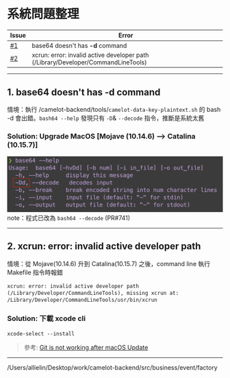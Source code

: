 # 系統問題整理
Issue|Error
---------|---------|
[#1](https://github.com/alliehayashi/Tutorials/blob/master/issues.md#1-base64-doesn't-has-**-d**-command)|base64 doesn't has **-d** command
[#2](https://github.com/alliehayashi/Tutorials/blob/master/issues.md#2-xcrun-error-invalid-active-developer-path)| xcrun: error: invalid active developer path (/Library/Developer/CommandLineTools)|

---
## 1. base64 doesn't has **-d** command
情境：執行 /camelot-backend/tools/`camelot-data-key-plaintext.sh` 的 bash -d 會出錯。`bash64 --help` 發現只有 `-D`& `--decode` 指令，推斷是系統太舊

### Solution: Upgrade MacOS [Mojave (10.14.6) --> Catalina (10.15.7)]

![1]  
note：程式已改為 `bash64 --decode` (PR#741)

---
## 2. xcrun: error: invalid active developer path 
情境：從 Mojave(10.14.6) 升到 Catalina(10.15.7) 之後，command line 執行 Makefile 指令時報錯
```
xcrun: error: invalid active developer path (/Library/Developer/CommandLineTools), missing xcrun at: /Library/Developer/CommandLineTools/usr/bin/xcrun
```
### Solution: 下載 xcode cli
```
xcode-select --install
```
>參考: [Git is not working after macOS Update](https://stackoverflow.com/questions/52522565/git-is-not-working-after-macos-update-xcrun-error-invalid-active-developer-pa)

---


[1]:https://github.com/alliehayashi/Markdown_Pictures/raw/master/issues/01-bash64.png





/Users/allielin/Desktop/work/camelot-backend/src/business/event/factory

